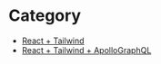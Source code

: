 # Category

- [React + Tailwind](https://github.com/lPaths/fe-starter-kit/tree/react-tailwind)
- [React + Tailwind + ApolloGraphQL](https://github.com/lPaths/fe-starter-kit/tree/react-tailwind-apollo)
